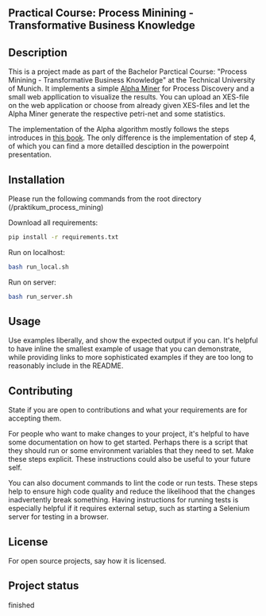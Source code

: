 ## Practical Course: Process Minining - Transformative Business Knowledge 

## Description

This is a project made as part of the Bachelor Parctical Course: "Process Minining - Transformative Business Knowledge" at the Technical University of Munich.
It implements a simple [Alpha Miner](https://en.wikipedia.org/wiki/Alpha_algorithm) for Process Discovery and a small web appllication to visualize the results. 
You can upload an XES-file on the web application or choose from already given XES-files and let the Alpha Miner generate the respective petri-net and some statistics. 

The implementation of the Alpha algorithm mostly follows the steps introduces in [this book](https://www.academia.edu/40551325/Process_Mining_Wil_van_der_Aalst_Data_Science_in_Action_Second_Edition). The only difference is the implementation of step 4, of which you can find a more detailled desciption in the powerpoint presentation. 


## Installation

Please run the following commands from the root directory (/praktikum_process_mining)

Download all requirements:
```bash
pip install -r requirements.txt
```

Run on localhost:
```bash
bash run_local.sh
```

Run on server:
```bash
bash run_server.sh
```

## Usage
Use examples liberally, and show the expected output if you can. It's helpful to have inline the smallest example of usage that you can demonstrate, while providing links to more sophisticated examples if they are too long to reasonably include in the README.


## Contributing
State if you are open to contributions and what your requirements are for accepting them.

For people who want to make changes to your project, it's helpful to have some documentation on how to get started. Perhaps there is a script that they should run or some environment variables that they need to set. Make these steps explicit. These instructions could also be useful to your future self.

You can also document commands to lint the code or run tests. These steps help to ensure high code quality and reduce the likelihood that the changes inadvertently break something. Having instructions for running tests is especially helpful if it requires external setup, such as starting a Selenium server for testing in a browser.


## License
For open source projects, say how it is licensed.

## Project status
finished